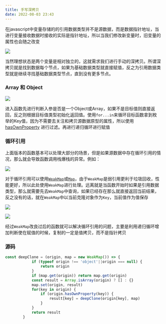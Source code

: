 ```yaml
---
title: 手写深拷贝
date: 2022-08-03 23:43
---
```

在javascript中变量存储的的引用数据类型并不是源数据，而是数据指针地址，当进行变量接收数据时接收的实际是指针地址，所以当我们修改新变量时，旧变量的属性也会随之改变

![](https://image.liuyongzhi.cn/images/deepClone-init.png)

当然理想状态是两个变量是相对独立的，这就需求我们进行手动的深拷贝。所谓深拷贝就是找到数据每个节点，如果为基础数据类型就直接赋值，反之为引用数据类型就是继续寻找基础数据类型节点，直到没有更多节点。

### Array 和 Object

![](https://image.liuyongzhi.cn/images/deepClone-Array%3AObject.png)

进入函数先进行判断入参是否是一个Object或Array，如果不是目标值则直接返回，反之则根据目标值类型初始化返回值。使用`for...in`来循环目标函数拿到枚举的Key值，因为不需要去关注和拷贝源数据原型的属性，所以使用 [hasOwnProperty](https://developer.mozilla.org/zh-CN/docs/Web/JavaScript/Reference/Global_Objects/Object/hasOwnProperty) 进行过滤。再进行递归循环进行赋值

### 循环引用

上面版本的函数基本可以处理大部分的场景，但是如果源数据中存在循环引用的情况，那么就会导致函数调用栈爆栈的异常。例如：

![](https://image.liuyongzhi.cn/images/deepClone-Maximum.png)

对于循环引用可以使用[`WeakMap`](https://developer.mozilla.org/zh-CN/docs/Web/JavaScript/Reference/Global_Objects/WeakMap)或[`Map`](https://developer.mozilla.org/zh-CN/docs/Web/JavaScript/Reference/Global_Objects/Map)，由于`WeakMap`是弱引用更利于垃圾回收，性能更好，所以此处使用`WeakMap`进行处理。远离就是当函数开始时如果是引用数据类型，那么就需要先去`WeakMap`中查询，如果已经存在那么就直接返回当前结果，反之没有的话，就在`WeakMap`中以当前克隆对象作为`Key`，当前值作为值保存

![](https://image.liuyongzhi.cn/images/deepCLone-latest.png)

![](https://image.liuyongzhi.cn/images/deepClone-result.png)

经过`WeakMap`改良过后的函数就可以解决循环引用的问题，主要是利用递归循环增加判断使在赋值的时候，复制的一定是值拷贝，而不是指针拷贝

### 源码

```js
const deepClone = (origin, map = new WeakMap()) => {
            if (typeof origin !== 'object'||origin === null) {
                return origin
            }
            if (map.get(origin)) return map.get(origin)
            const result = Array.isArray(origin) ? [] : {}
            map.set(origin, result)
            for(key in origin) {
                if (origin.hasOwnProperty(key)) {
                    result[key] = deepClone(origin[key], map)
                }
            }
            return result
        }
```

